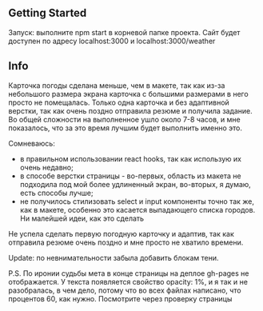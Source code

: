 ## Getting Started

Запуск: выполните npm start в корневой папке проекта.
Сайт будет доступен по адресу localhost:3000 и localhost:3000/weather

## Info

Карточка погоды сделана меньше, чем в макете, так как из-за небольшого размера экрана карточка с большими размерами в него просто не помещалась.
Только одна карточка и без адаптивной верстки, так как очень поздно отправила резюме и получила задание. Во общей сложности на выполненное ушло около 7-8 часов, и мне показалось, что за это время лучшим будет выполнить именно это.

Сомневаюсь:
- в правильном использовании react hooks, так как использую их очень недавно;
- в способе верстки страницы - во-первых, область из макета не подходила под мой более удлиненный экран, во-вторых, я думаю, есть способы лучше;
- не получилось стилизовать select и input компоненты точно так же, как в макете, особенно это касается выпадающего списка городов. Ни малейшей идеи, как это сделать

Не успела сделать первую погодную карточку и адаптив, так как отправила резюме очень поздно и мне просто не хватило времени.

Update: по невнимательности забыла добавить блокам тени.

P.S. По иронии судьбы мета в конце страницы на деплое gh-pages не отображается. У текста появляется свойство opacity: 1%, и я так и не разобралась, в чем дело, потому что во всех файлах написано, что процентов 60, как нужно. Посмотрите через проверку страницы
